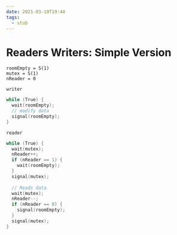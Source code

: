 ```yaml
---
date: 2021-03-10T19:44
tags: 
  - stub
---
```


# Readers Writers: Simple Version

```
roomEmpty = S(1)
mutex = S(1)
nReader = 0
```

`writer`
```c
while (True) {
  wait(roomEmpty);
  // modify data
  signal(roomEmpty);
}
```

`reader`
```c
while (True) {
  wait(mutex);
  nReader++;
  if (nReader == 1) {
    wait(roomEmpty);
  }
  signal(mutex);
  
  // Reads data
  wait(mutex);
  nReader--;
  if (nReader == 0) {
    signal(roomEmpty);
  }
  signal(mutex);
}
```
